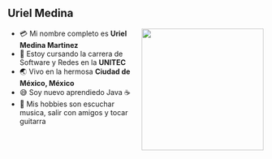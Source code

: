 ## Uriel Medina 

<img align= "right" width= "240" src= "https://pa1.narvii.com/6580/8098c6e9207376889eeb0532d9f5a0723c4d73f5_hq.gif"/>

- :credit_card: Mi nombre completo es **Uriel Medina Martinez**
- :school: Estoy  cursando la carrera de Software y Redes en la **UNITEC**
- :earth_asia: Vivo en la hermosa **Ciudad de México, México**
- :sweat_smile: Soy nuevo aprendiedo Java ☕
- :monocle_face: Mis hobbies son escuchar musica, salir con amigos y tocar guitarra


